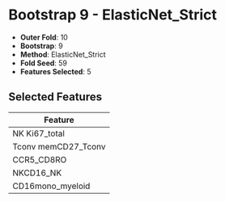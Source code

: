 # Bootstrap 9 - ElasticNet_Strict

- **Outer Fold**: 10
- **Bootstrap**: 9
- **Method**: ElasticNet_Strict
- **Fold Seed**: 59
- **Features Selected**: 5

## Selected Features

| Feature |
|---------|
| NK Ki67_total |
| Tconv memCD27_Tconv |
| CCR5_CD8RO |
| NKCD16_NK |
| CD16mono_myeloid |
